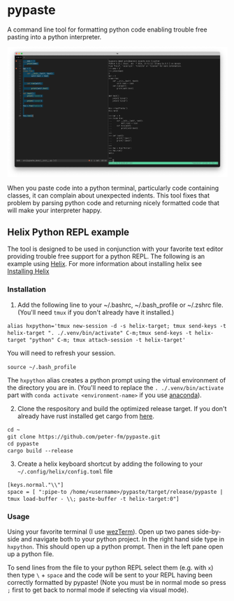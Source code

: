 # pypaste
A command line tool for formatting python code enabling trouble free pasting into a python interpreter.

![Screenshot](/img/screenshot.png?raw=true)

When you paste code into a python terminal, particularly code containing classes, it can complain about unexpected indents. This tool fixes that problem by parsing python code and returning nicely formatted code that will make your interpreter happy.


## Helix Python REPL example
The tool is designed to be used in conjunction with your favorite text editor providing trouble free support for a python REPL. The following is an example using [Helix](https://helix-editor.com). For more information about installing helix see [Installing Helix](https://docs.helix-editor.com/install.html)

### Installation

1. Add the following line to your ~/.bashrc, ~/.bash_profile or ~/.zshrc file. (You'll need `tmux` if you don't already have it installed.)

```
alias hxpython='tmux new-session -d -s helix-target; tmux send-keys -t helix-target ". ./.venv/bin/activate" C-m;tmux send-keys -t helix-target "python" C-m; tmux attach-session -t helix-target'
```

You will need to refresh your session.

`source ~/.bash_profile`


The `hxpython` alias creates a python prompt using the virtual environment of the directory you are in.  (You'll need to replace the `. ./.venv/bin/activate` part with `conda activate <environment-name>` if you use [anaconda](https://www.anaconda.com)).

2. Clone the respository and build the optimized release target. If you don't already have rust installed get cargo from [here](https://rustup.rs).
```
cd ~
git clone https://github.com/peter-fm/pypaste.git
cd pypaste
cargo build --release
```

3. Create a helix keyboard shortcut by adding the following to your `~/.config/helix/config.toml` file

```
[keys.normal."\\"]
space = [ ":pipe-to /home/<username>/pypaste/target/release/pypaste | tmux load-buffer - \\; paste-buffer -t helix-target:0"] 
```

### Usage

Using your favorite terminal (I use [wezTerm](https://wezfurlong.org/wezterm/index.html)). Open up two panes side-by-side and navigate both to your python project. In the right hand side type in `hxpython`. This should open up a python prompt. Then in the left pane open up a python file. 

To send lines from the file to your python REPL select them (e.g. with `x`) then type `\` + `space` and the code will be sent to your REPL having been correctly formatted by pypaste! (Note you must be in normal mode so press `;` first to get back to normal mode if selecting via visual mode).



